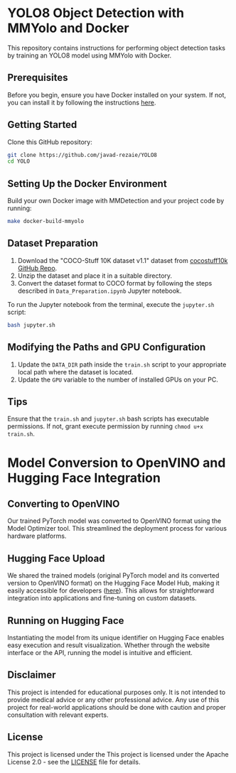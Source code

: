 # YOLO8 Object Detection with MMYolo and Docker

This repository contains instructions for performing object detection tasks by training an YOLO8 model using MMYolo with Docker.

## Prerequisites

Before you begin, ensure you have Docker installed on your system. If not, you can install it by following the instructions [here](https://docs.docker.com/get-docker/).

## Getting Started

Clone this GitHub repository:

```bash
git clone https://github.com/javad-rezaie/YOLO8
cd YOLO
```

## Setting Up the Docker Environment


Build your own Docker image with MMDetection and your project code by running:

```bash
make docker-build-mmyolo
```

## Dataset Preparation

1. Download the "COCO-Stuff 10K dataset v1.1" dataset from [cocostuff10k GitHub Repo](https://github.com/nightrome/cocostuff10k?tab=readme-ov-file).
2. Unzip the dataset and place it in a suitable directory.
3. Convert the dataset format to COCO format by following the steps described in `Data_Preparation.ipynb` Jupyter notebook.

To run the Jupyter notebook from the terminal, execute the `jupyter.sh` script:

```bash
bash jupyter.sh
```

## Modifying the Paths and GPU Configuration

1. Update the `DATA_DIR` path inside the `train.sh` script to your appropriate local path where the dataset is located.
2. Update the `GPU` variable to the number of installed GPUs on your PC.

## Tips
Ensure that the `train.sh` and  `jupyter.sh` bash scripts has executable permissions. If not, grant execute permission by running `chmod u+x train.sh`.

# Model Conversion to OpenVINO and Hugging Face Integration
## Converting to OpenVINO
Our trained PyTorch model was converted to OpenVINO format using the Model Optimizer tool. This streamlined the deployment process for various hardware platforms.

## Hugging Face Upload
We shared the trained models (original PyTorch model and its converted version to OpenVINO format) on the Hugging Face Model Hub, making it easily accessible for developers ([here](https://huggingface.co/spaces/homai/COCOstuff10k-YOLO8)). This allows for straightforward integration into applications and fine-tuning on custom datasets.

## Running on Hugging Face
Instantiating the model from its unique identifier on Hugging Face enables easy execution and result visualization. Whether through the website interface or the API, running the model is intuitive and efficient.

## Disclaimer

This project is intended for educational purposes only. It is not intended to provide medical advice or any other professional advice. Any use of this project for real-world applications should be done with caution and proper consultation with relevant experts.

## License

This project is licensed under the This project is licensed under the Apache License 2.0 - see the [LICENSE](LICENSE) file for details.
